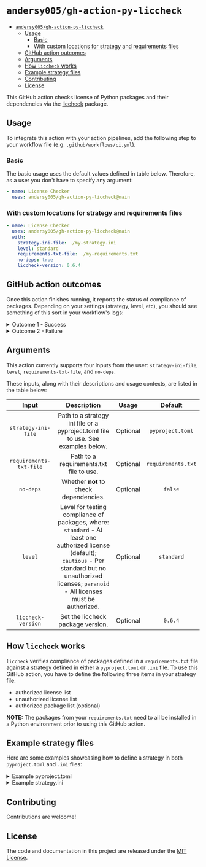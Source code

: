 # `andersy005/gh-action-py-liccheck`

- [`andersy005/gh-action-py-liccheck`](#andersy005gh-action-py-liccheck)
  - [Usage](#usage)
    - [Basic](#basic)
    - [With custom locations for strategy and requirements files](#with-custom-locations-for-strategy-and-requirements-files)
  - [GitHub action outcomes](#github-action-outcomes)
  - [Arguments](#arguments)
  - [How `liccheck` works](#how-liccheck-works)
  - [Example strategy files](#example-strategy-files)
  - [Contributing](#contributing)
  - [License](#license)

This GitHub action checks license of Python packages and their dependencies via the [liccheck](https://github.com/dhatim/python-license-check) package.

## Usage

To integrate this action with your action pipelines, add the following step to your workflow file (e.g. `.github/workflows/ci.yml`).

### Basic

The basic usage uses the default values defined in table below. Therefore, as a user you don't have to specify any argument:

```yaml
- name: License Checker
  uses: andersy005/gh-action-py-liccheck@main
```

### With custom locations for strategy and requirements files

```yaml
- name: License Checker
  uses: andersy005/gh-action-py-liccheck@main
  with:
    strategy-ini-file: ./my-strategy.ini
    level: standard
    requirements-txt-file: ./my-requirements.txt
    no-deps: true
    liccheck-version: 0.6.4
```

## GitHub action outcomes

Once this action finishes running, it reports the status of compliance of packages. Depending on your settings (strategy, level, etc), you should see something of this sort in your workflow's logs:

<details>
<summary>Outcome 1 - Success</summary>

<img src="images/success.png">

</details>

<details>
<summary>Outcome 2 - Failure</summary>

<img src="images/failure.png">

</details>

## Arguments

This action currently supports four inputs from the user: `strategy-ini-file`, `level`, `requirements-txt-file`, and `no-deps`.

These inputs, along with their descriptions and usage contexts, are listed in the table below:

|          Input          |                                                                                                  Description                                                                                                   |  Usage   |      Default       |
| :---------------------: | :------------------------------------------------------------------------------------------------------------------------------------------------------------------------------------------------------------: | :------: | :----------------: |
|   `strategy-ini-file`   |                                                  Path to a strategy ini file or a pyproject.toml file to use. See [examples](#example-strategy-files) below.                                                   | Optional |  `pyproject.toml`  |
| `requirements-txt-file` |                                                                                    Path to a requirements.txt file to use.                                                                                     | Optional | `requirements.txt` |
|        `no-deps`        |                                                                                     Whether **not** to check dependencies.                                                                                     | Optional |      `false`       |
|         `level`         | Level for testing compliance of packages, where: `standard` - At least one authorized license (default); `cautious` - Per standard but no unauthorized licenses; `paranoid` - All licenses must be authorized. | Optional |     `standard`     |
|   `liccheck-version`    |                                                                                       Set the liccheck package version.                                                                                        | Optional |      `0.6.4`       |

## How `liccheck` works

`liccheck` verifies compliance of packages defined in a `requirements.txt` file against a strategy defined in either a `pyproject.toml` or `.ini` file. To use this GitHub action, you have to define the following three items in your strategy file:

- authorized license list
- unauthorized license list
- authorized package list (optional)

**NOTE:** The packages from your `requirements.txt` need to all be installed in a Python environment prior to using this GitHub action.

## Example strategy files

Here are some examples showcasing how to define a strategy in both `pyproject.toml` and `.ini` files:

<details>
<summary>Example pyproject.toml</summary>

```toml
[tool.liccheck]
# Authorized and unauthorized licenses in LOWER CASE
authorized_licenses = [
        "bsd",
        "new bsd",
        "bsd license",
        "new bsd license",
        "simplified bsd",
        "apache",
        "apache 2.0",
        "apache software license",
        "apache software",
        "gnu lgpl",
        "lgpl with exceptions or zpl",
        "isc license",
        "isc license (iscl)",
        "mit",
        "mit license",
        "python software foundation license",
        "zpl 2.1"
]

unauthorized_licenses = [
        "gpl v3"
]

[tool.liccheck.authorized_packages]
uuid = "<=1.30"
```

</details>

<details>
<summary>Example strategy.ini</summary>

```ini
# Authorized and unauthorized licenses in LOWER CASE
[Licenses]
authorized_licenses:
        bsd
        new bsd
        bsd license
        new bsd license
        simplified bsd
        apache
        apache 2.0
        apache software license
        apache software
        gnu lgpl
        lgpl with exceptions or zpl
        isc license
        isc license (iscl)
        mit
        mit license
        python software foundation license
        zpl 2.1

unauthorized_licenses:
        gpl v3

[Authorized Packages]
uuid: 1.30

```

</details>

## Contributing

Contributions are welcome!

## License

The code and documentation in this project are released under the
[MIT License](LICENSE).

